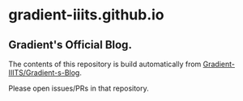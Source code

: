 # gradient-iiits.github.io

## Gradient's Official Blog.

The contents of this repository is build automatically from [Gradient-IIITS/Gradient-s-Blog](https://github.com/Gradient-IIITS/Gradient-s-Blog).

Please open issues/PRs in that repository.
